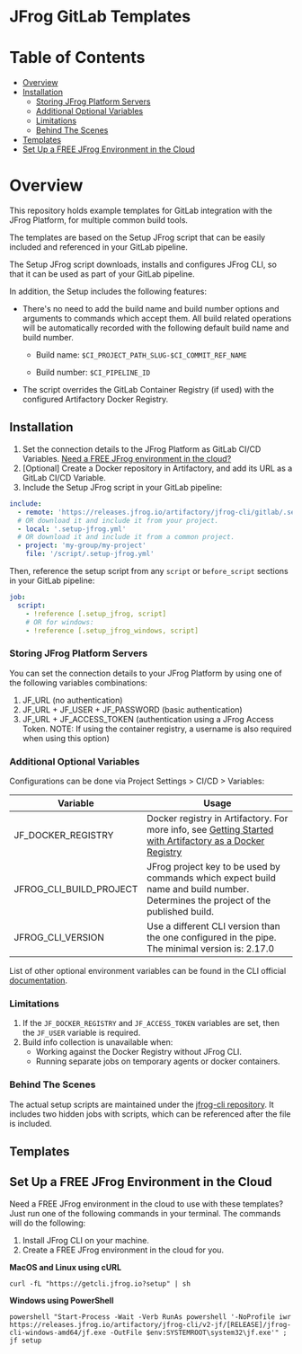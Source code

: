 # JFrog GitLab Templates

# Table of Contents

- [Overview](#Overview)
- [Installation](#Installation)
  - [Storing JFrog Platform Servers](#Storing-JFrog-Platform-Servers)
  - [Additional Optional Variables](#Additional-Optional-Variables)
  - [Limitations](#Limitations)
  - [Behind The Scenes](#Behind-The-Scenes)
- [Templates](#Templates)
- [Set Up a FREE JFrog Environment in the Cloud](#Set-Up-a-FREE-JFrog-Environment-in-the-Cloud)

# Overview
This repository holds example templates for GitLab integration with the JFrog Platform, for multiple common build tools.

The templates are based on the Setup JFrog script that can be easily included and referenced in your GitLab pipeline.

The Setup JFrog script downloads, installs and configures JFrog CLI, so that it can be used as part of your GitLab pipeline.

In addition, the Setup includes the following features:
* There's no need to add the build name and build number options and arguments to commands which accept them. All build related operations will be automatically recorded with the following default build name and build number.

    * Build name: `$CI_PROJECT_PATH_SLUG-$CI_COMMIT_REF_NAME`

    * Build number: `$CI_PIPELINE_ID`


* The script overrides the GitLab Container Registry (if used) with the configured Artifactory Docker Registry.

## Installation
1. Set the connection details to the JFrog Platform as GitLab CI/CD Variables.
   [Need a FREE JFrog environment in the cloud?](#Set-Up-a-FREE-JFrog-Environment-in-the-Cloud)
2. [Optional] Create a Docker repository in Artifactory, and add its URL as a GitLab CI/CD Variable.
3. Include the Setup JFrog script in your GitLab pipeline:
```yaml
include:
  - remote: 'https://releases.jfrog.io/artifactory/jfrog-cli/gitlab/.setup-jfrog.yml'
  # OR download it and include it from your project.
  - local: '.setup-jfrog.yml'
  # OR download it and include it from a common project.
  - project: 'my-group/my-project'
    file: '/script/.setup-jfrog.yml'
```

Then, reference the setup script from any `script` or `before_script` sections in your GitLab pipeline:
```yaml
job:
  script:
    - !reference [.setup_jfrog, script]
    # OR for windows:
    - !reference [.setup_jfrog_windows, script]
```

### Storing JFrog Platform Servers
You can set the connection details to your JFrog Platform by using one of the following variables combinations:

1. JF_URL (no authentication)
2. JF_URL + JF_USER + JF_PASSWORD (basic authentication)
3. JF_URL + JF_ACCESS_TOKEN (authentication using a JFrog Access Token. NOTE: If using the container registry, a username is also required when using this option)

### Additional Optional Variables
Configurations can be done via Project Settings > CI/CD > Variables:

| Variable                | Usage                                                                                                                                                                                                            |
|-------------------------|------------------------------------------------------------------------------------------------------------------------------------------------------------------------------------------------------------------|
| JF_DOCKER_REGISTRY      | Docker registry in Artifactory. For more info, see [Getting Started with Artifactory as a Docker Registry](https://www.jfrog.com/confluence/display/JFROG/Getting+Started+with+Artifactory+as+a+Docker+Registry) |
| JFROG_CLI_BUILD_PROJECT | JFrog project key to be used by commands which expect build name and build number. Determines the project of the published build.                                                                                |
| JFROG_CLI_VERSION       | Use a different CLI version than the one configured in the pipe. The minimal version is: 2.17.0                                                                                                                  |

List of other optional environment variables can be found in the CLI official [documentation](https://www.jfrog.com/confluence/display/CLI/CLI+for+JFrog+Artifactory#CLIforJFrogArtifactory-EnvironmentVariables).

### Limitations
1. If the `JF_DOCKER_REGISTRY` and `JF_ACCESS_TOKEN` variables are set, then the `JF_USER` variable is required.
2. Build info collection is unavailable when:
    * Working against the Docker Registry without JFrog CLI.
    * Running separate jobs on temporary agents or docker containers.

### Behind The Scenes
The actual setup scripts are maintained under the [jfrog-cli repository](https://github.com/jfrog/jfrog-cli/blob/v2/build/gitlab/.setup-jfrog.yml). 
It includes two hidden jobs with scripts, which can be referenced after the file is included.

## Templates

## Set Up a FREE JFrog Environment in the Cloud
Need a FREE JFrog environment in the cloud to use with these templates? Just run one of the following commands in your terminal. The commands will do the following:

1. Install JFrog CLI on your machine.
2. Create a FREE JFrog environment in the cloud for you.

**MacOS and Linux using cURL**
```
curl -fL "https://getcli.jfrog.io?setup" | sh
```

**Windows using PowerShell**
```
powershell "Start-Process -Wait -Verb RunAs powershell '-NoProfile iwr https://releases.jfrog.io/artifactory/jfrog-cli/v2-jf/[RELEASE]/jfrog-cli-windows-amd64/jf.exe -OutFile $env:SYSTEMROOT\system32\jf.exe'" ; jf setup
```